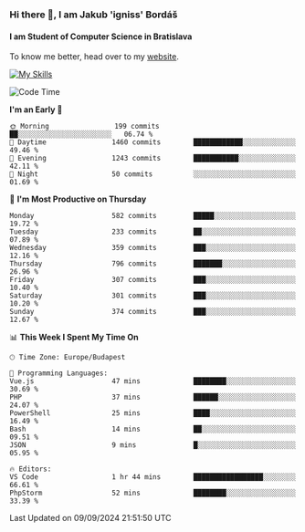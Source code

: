 ### Hi there 👋, I am Jakub 'igniss' Bordáš

#### I am Student of Computer Science in Bratislava
To know me better, head over to my [website](https://bordas.sk).

[![My Skills](https://skillicons.dev/icons?i=js,html,css,figma,svelte,java,kotlin,python,postgresql,typescript,nest,nodejs)](https://bordas.sk)


<!--START_SECTION:waka-->
![Code Time](http://img.shields.io/badge/Code%20Time-1%2C516%20hrs%2015%20mins-blue)

**I'm an Early 🐤** 

```text
🌞 Morning                199 commits         ██░░░░░░░░░░░░░░░░░░░░░░░   06.74 % 
🌆 Daytime                1460 commits        ████████████░░░░░░░░░░░░░   49.46 % 
🌃 Evening                1243 commits        ███████████░░░░░░░░░░░░░░   42.11 % 
🌙 Night                  50 commits          ░░░░░░░░░░░░░░░░░░░░░░░░░   01.69 % 
```
📅 **I'm Most Productive on Thursday** 

```text
Monday                   582 commits         █████░░░░░░░░░░░░░░░░░░░░   19.72 % 
Tuesday                  233 commits         ██░░░░░░░░░░░░░░░░░░░░░░░   07.89 % 
Wednesday                359 commits         ███░░░░░░░░░░░░░░░░░░░░░░   12.16 % 
Thursday                 796 commits         ███████░░░░░░░░░░░░░░░░░░   26.96 % 
Friday                   307 commits         ███░░░░░░░░░░░░░░░░░░░░░░   10.40 % 
Saturday                 301 commits         ███░░░░░░░░░░░░░░░░░░░░░░   10.20 % 
Sunday                   374 commits         ███░░░░░░░░░░░░░░░░░░░░░░   12.67 % 
```


📊 **This Week I Spent My Time On** 

```text
🕑︎ Time Zone: Europe/Budapest

💬 Programming Languages: 
Vue.js                   47 mins             ████████░░░░░░░░░░░░░░░░░   30.69 % 
PHP                      37 mins             ██████░░░░░░░░░░░░░░░░░░░   24.07 % 
PowerShell               25 mins             ████░░░░░░░░░░░░░░░░░░░░░   16.49 % 
Bash                     14 mins             ██░░░░░░░░░░░░░░░░░░░░░░░   09.51 % 
JSON                     9 mins              █░░░░░░░░░░░░░░░░░░░░░░░░   05.95 % 

🔥 Editors: 
VS Code                  1 hr 44 mins        █████████████████░░░░░░░░   66.61 % 
PhpStorm                 52 mins             ████████░░░░░░░░░░░░░░░░░   33.39 % 
```


 Last Updated on 09/09/2024 21:51:50 UTC
<!--END_SECTION:waka-->

